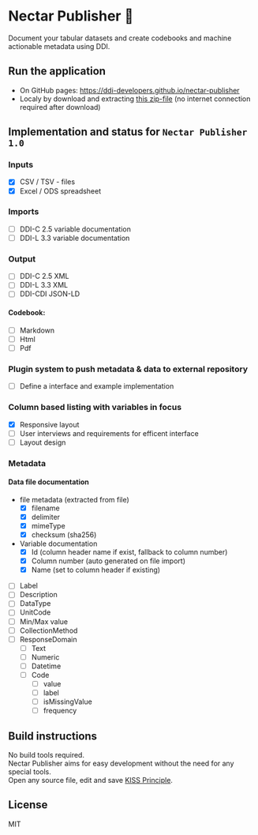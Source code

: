 # Nectar Publisher 🐝

Document your tabular datasets and create codebooks and machine actionable metadata using DDI.

## Run the application

* On GitHub pages: https://ddi-developers.github.io/nectar-publisher
* Localy by download and extracting [this zip-file](https://github.com/borsna/nectar-publisher/archive/refs/heads/main.zip) (no internet connection required after download)


## Implementation and status for `Nectar Publisher 1.0`

### Inputs
- [x] CSV / TSV - files
- [x] Excel / ODS spreadsheet
### Imports
- [ ] DDI-C 2.5 variable documentation
- [ ] DDI-L 3.3 variable documentation
### Output
- [ ] DDI-C 2.5 XML
- [ ] DDI-L 3.3 XML
- [ ] DDI-CDI JSON-LD
#### Codebook:
- [ ] Markdown
- [ ] Html
- [ ] Pdf
### Plugin system to push metadata & data to external repository
- [ ] Define a interface and example implementation


### Column based listing with variables in focus
- [x] Responsive layout
- [ ] User interviews and requirements for efficent interface
- [ ] Layout design

### Metadata

#### Data file documentation
- file metadata (extracted from file)
  - [x] filename
  - [x] delimiter
  - [x] mimeType
  - [x] checksum (sha256)
- Variable documentation
  - [x] Id (column header name if exist, fallback to column number)
  - [x] Column number (auto generated on file import)
  - [x] Name (set to column header if existing)
- [ ] Label
- [ ] Description
- [ ] DataType
- [ ] UnitCode
- [ ] Min/Max value
- [ ] CollectionMethod
- [ ] ResponseDomain
  - [ ] Text
  - [ ] Numeric
  - [ ] Datetime
  - [ ] Code
    - [ ] value
    - [ ] label
    - [ ] isMissingValue
    - [ ] frequency

## Build instructions

No build tools required.  
Nectar Publisher aims for easy development without the need for any special tools.  
Open any source file, edit and save [KISS Principle](https://en.wikipedia.org/wiki/KISS_principle).

## License

MIT
